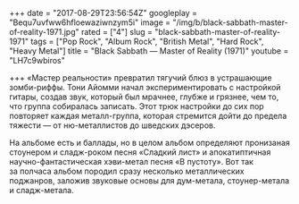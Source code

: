 +++
date = "2017-08-29T23:56:54Z"
googleplay = "Bequ7uvfww6hfloewaziwnzym5i"
image = "/img/b/black-sabbath-master-of-reality-1971.jpg"
rated = ["4"]
slug = "black-sabbath-master-of-reality-1971"
tags = ["Pop Rock", "Album Rock", "British Metal", "Hard Rock", "Heavy Metal"]
title = "Black Sabbath — Master of Reality (1971)"
youtube = "LH7c9wbiros"

+++
&laquo;Мастер реальности&raquo; превратил тягучий блюз в&nbsp;устрашающие зомби-риффы. Тони Айомми начал экспериментировать с&nbsp;настройкой гитары, создав звук, который был мрачнее, глубже и&nbsp;грязнее, чем&nbsp;то, что группа собиралась записать. Этот трюк настройки до&nbsp;сих пор повторяет каждая металл-группа, которая стремится дойти до&nbsp;предела тяжести&nbsp;&mdash; от&nbsp;ню-металлистов до&nbsp;шведских дэсеров.

На&nbsp;альбоме есть и&nbsp;баллады, но&nbsp;в&nbsp;целом альбом определяют пронизаная стоунером и&nbsp;сладж-роком песня &laquo;Сладкий лист&raquo; и&nbsp;апокатиптичная научно-фантастическая хэви-метал песня &laquo;В&nbsp;пустоту&raquo;. Вот так за&nbsp;полчаса альбом породил сразу несколько металлических поджанров, заложив звуковые основы для дум-метала, стоунер-метала и&nbsp;сладж-метала.